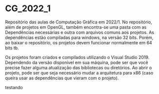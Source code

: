 # CG_2022_1
Repositório das aulas de Computação Gráfica em 2022/1. No repositório, além de projetos em OpenGL, também encontra-se uma pasta com as Dependências necessárias e outra com arquivos comuns aos projetos. As dependências estão compiladas para windows, na versão 32 bits. Porém, ao baixar o repositório, os projetos devem funcionar normalmente em 64 bits tb.

Os projetos foram criados e compilados utilizando o Visual Studio 2019. Dependendo da versão disponível em sua máquina, pode ser que você precise fazer alguma atualização das bibliotecas ou diretórios. Ao abrir o projeto, pode ser que seja necessário mudar a arquitetura para x86 (caso queira usar as dependências que vieram com o projeto).

testando